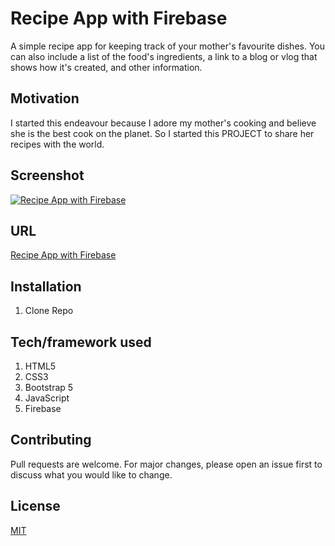 # Recipe App with Firebase

A simple recipe app for keeping track of your mother's favourite dishes. You can also include a list of the food's ingredients, a link to a blog or vlog that shows how it's created, and other information.

## Motivation

I started this endeavour because I adore my mother's cooking and believe she is the best cook on the planet. So I started this PROJECT to share her recipes with the world.

## Screenshot

[![Recipe App with Firebase]()]()

## URL

[Recipe App with Firebase]()

## Installation

1. Clone Repo


## Tech/framework used

1. HTML5
2. CSS3
3. Bootstrap 5
4. JavaScript
5. Firebase


## Contributing

Pull requests are welcome. For major changes, please open an issue first to discuss what you would like to change.

## License

[MIT](https://choosealicense.com/licenses/mit/)
